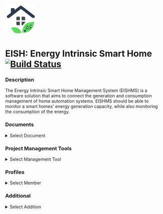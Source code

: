  <img src="https://github.com/cos301-2019-se/EISH/blob/frontend/Frontend/src/assets/logo/eishLogo.png" alt="eishms"	title="eishlogo" width="100" height="100" /> 
  
# EISH: Energy Intrinsic Smart Home [![Build Status](https://travis-ci.org/cos301-2019-se/EISH.svg?branch=master)](https://travis-ci.org/cos301-2019-se/EISH) 

### Description
The Energy Intrinsic Smart Home Management System (EISHMS) is a software solution
that aims to connect the generation and consumption management of home automation systems. EISHMS should be able to monitor a smart homes' energy generation capacity, while also
monitoring the consumption of the energy.

### Documents
<details><summary> Select Document</summary><br>
  
- <a href="https://github.com/cos301-2019-se/EISH/blob/master/Documentation/SRS_EISHv2Demo4.pdf" target="_blank">SRS & Architectural Design</a> <br>
- <a href="https://github.com/cos301-2019-se/EISH/blob/master/Documentation/usermanual v2.pdf" target="_blank">User Manual</a> <br>
- <a href="https://github.com/cos301-2019-se/EISH/blob/master/Documentation/CodingStandarddemo4.pdf" target="_blank">Coding Standards </a> <br>
- <a href="https://github.com/cos301-2019-se/EISH/blob/master/Documentation/testingPolicyVersion21.pdf" target="_blank">Testing Policy</a> <br>
</details>

### Project Management Tools

<details><summary> Select Management Tool</summary><br>

- <a href="https://trello.com/b/zj2DTdGW/project-development" target="_blank">Project Management Board</a> <br>
- <a href="https://trello.com/b/HwwqggZa/monotoneid" target="_blank">Administration Management Board</a> <br>
</details>

### Profiles
<details><summary> Select Member</summary><br>

- <a href="https://github.com/FulelaMjali" target="_blank">Fulela Mjali</a> <br>
- <a href="https://github.com/Given-Rakgoale" target="_blank">Given Rakgoale</a> <br>
- <a href="https://github.com/KearabiloeNare" target="_blank">Kearabiloe Nare</a> <br>
- <a href="https://github.com/u15321861" target="_blank">Koketso Molawa</a> <br>
- <a href="https://github.com/NtlatlengL" target="_blank">Lebogang Ntlatleng</a> <br>
</details>

### Additional 
<details><summary> Select Addition</summary><br>

- <a href="https://drive.google.com/open?id=15mHyx_fKR5muoVaj8nmRyjcbwmKI3kCf" target="_blank"> Brouchure </a> <br>
- <a href="https://drive.google.com/file/d/1EzaKPE_m-Wd-0axso32IMKPb2cHTxkbj/view?usp=sharing" target="_blank">Technologies</a> <br>
</details>







